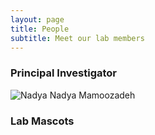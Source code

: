 ```yaml
---
layout: page
title: People
subtitle: Meet our lab members
---
```


### Principal Investigator
![Nadya](https://www.nadyamamoozadeh.github.io/assets/img/nadya.png)
Nadya Mamoozadeh


### Lab Mascots

